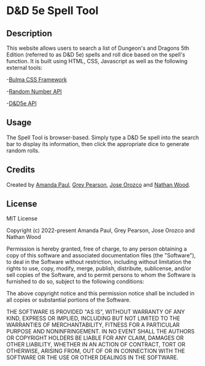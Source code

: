 # D&D 5e Spell Tool

## Description

This website allows users to search a list of Dungeon's and Dragons 5th Edition (referred to as D&D 5e) spells and roll dice based on the spell's function. It is built using HTML, CSS, Javascript as well as the following external tools:

-[Bulma CSS Framework](https://bulma.io/documentation/)

-[Random Number API](https://www.randomnumberapi.com/)

-[D&D5e API](https://www.dnd5eapi.co/docs/#overview--schemas)


## Usage

The Spell Tool is browser-based. Simply type a D&D 5e spell into the search bar to display its information, then click the appropriate dice to generate random rolls.

## Credits

Created by [Amanda Paul](https://github.com/amandapaul1223), [Grey Pearson](https://github.com/Grey-pearson), [Jose Orozco](https://github.com/itsnotjose)  and [Nathan Wood](https://github.com/na-br-wo).


## License

MIT License

Copyright (c) 2022-present Amanda Paul, Grey Pearson, Jose Orozco and Nathan Wood

Permission is hereby granted, free of charge, to any person obtaining a copy
of this software and associated documentation files (the "Software"), to deal
in the Software without restriction, including without limitation the rights
to use, copy, modify, merge, publish, distribute, sublicense, and/or sell
copies of the Software, and to permit persons to whom the Software is
furnished to do so, subject to the following conditions:

The above copyright notice and this permission notice shall be included in all
copies or substantial portions of the Software.

THE SOFTWARE IS PROVIDED "AS IS", WITHOUT WARRANTY OF ANY KIND, EXPRESS OR
IMPLIED, INCLUDING BUT NOT LIMITED TO THE WARRANTIES OF MERCHANTABILITY,
FITNESS FOR A PARTICULAR PURPOSE AND NONINFRINGEMENT. IN NO EVENT SHALL THE
AUTHORS OR COPYRIGHT HOLDERS BE LIABLE FOR ANY CLAIM, DAMAGES OR OTHER
LIABILITY, WHETHER IN AN ACTION OF CONTRACT, TORT OR OTHERWISE, ARISING FROM,
OUT OF OR IN CONNECTION WITH THE SOFTWARE OR THE USE OR OTHER DEALINGS IN THE
SOFTWARE.
